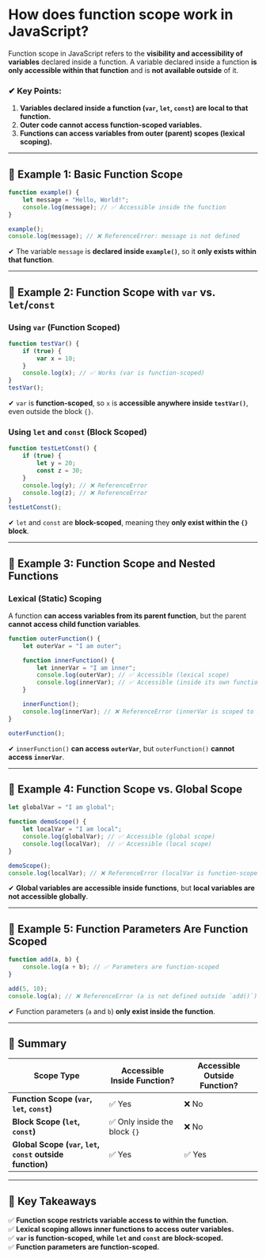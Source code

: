 # How does function scope work in JavaScript?

Function scope in JavaScript refers to the **visibility and accessibility of variables** declared inside a function. A variable declared inside a function **is only accessible within that function** and is **not available outside** of it.

### **✔ Key Points:**
1. **Variables declared inside a function (`var`, `let`, `const`) are local to that function.**
2. **Outer code cannot access function-scoped variables.**
3. **Functions can access variables from outer (parent) scopes (lexical scoping).**

---

## **🔹 Example 1: Basic Function Scope**
```javascript
function example() {
    let message = "Hello, World!";
    console.log(message); // ✅ Accessible inside the function
}

example();
console.log(message); // ❌ ReferenceError: message is not defined
```
✔ The variable `message` is **declared inside `example()`**, so it **only exists within that function**.

---

## **🔹 Example 2: Function Scope with `var` vs. `let`/`const`**
### **Using `var` (Function Scoped)**
```javascript
function testVar() {
    if (true) {
        var x = 10;
    }
    console.log(x); // ✅ Works (var is function-scoped)
}
testVar();
```
✔ `var` is **function-scoped**, so `x` is **accessible anywhere inside `testVar()`**, even outside the block `{}`.

### **Using `let` and `const` (Block Scoped)**
```javascript
function testLetConst() {
    if (true) {
        let y = 20;
        const z = 30;
    }
    console.log(y); // ❌ ReferenceError
    console.log(z); // ❌ ReferenceError
}
testLetConst();
```
✔ `let` and `const` are **block-scoped**, meaning they **only exist within the `{}` block**.

---

## **🔹 Example 3: Function Scope and Nested Functions**
### **Lexical (Static) Scoping**
A function **can access variables from its parent function**, but the parent **cannot access child function variables**.

```javascript
function outerFunction() {
    let outerVar = "I am outer";

    function innerFunction() {
        let innerVar = "I am inner";
        console.log(outerVar); // ✅ Accessible (lexical scope)
        console.log(innerVar); // ✅ Accessible (inside its own function)
    }

    innerFunction();
    console.log(innerVar); // ❌ ReferenceError (innerVar is scoped to innerFunction)
}

outerFunction();
```
✔ `innerFunction()` **can access `outerVar`**, but `outerFunction()` **cannot access `innerVar`**.

---

## **🔹 Example 4: Function Scope vs. Global Scope**
```javascript
let globalVar = "I am global";

function demoScope() {
    let localVar = "I am local";
    console.log(globalVar); // ✅ Accessible (global scope)
    console.log(localVar);  // ✅ Accessible (local scope)
}

demoScope();
console.log(localVar); // ❌ ReferenceError (localVar is function-scoped)
```
✔ **Global variables are accessible inside functions**, but **local variables are not accessible globally**.

---

## **🔹 Example 5: Function Parameters Are Function Scoped**
```javascript
function add(a, b) {
    console.log(a + b); // ✅ Parameters are function-scoped
}

add(5, 10);
console.log(a); // ❌ ReferenceError (a is not defined outside `add()`)
```
✔ Function parameters (`a` and `b`) **only exist inside the function**.

---

## **🔹 Summary**
| Scope Type | Accessible Inside Function? | Accessible Outside Function? |
|------------|---------------------------|----------------------------|
| **Function Scope (`var`, `let`, `const`)** | ✅ Yes | ❌ No |
| **Block Scope (`let`, `const`)** | ✅ Only inside the block `{}` | ❌ No |
| **Global Scope (`var`, `let`, `const` outside function)** | ✅ Yes | ✅ Yes |

---

## **🔹 Key Takeaways**
✅ **Function scope restricts variable access to within the function.**  
✅ **Lexical scoping allows inner functions to access outer variables.**  
✅ **`var` is function-scoped, while `let` and `const` are block-scoped.**  
✅ **Function parameters are function-scoped.**  
